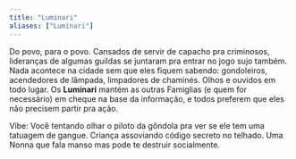 ```yaml
---
title: "Luminari"
aliases: ["Luminari"]
---
```



Do povo, para o povo. Cansados de servir de capacho pra criminosos, lideranças de algumas guildas se juntaram pra entrar no jogo sujo também. Nada acontece na cidade sem que eles fiquem sabendo: gondoleiros, acendedores de lâmpada, limpadores de chaminés. Olhos e ouvidos em todo lugar. Os **Luminari** mantém as outras Famiglias (e quem for necessário) em cheque na base da informação, e todos preferem que eles não precisem partir pra ação. 

Vibe: Você tentando olhar o piloto da gôndola pra ver se ele tem uma tatuagem de gangue. Criança assoviando código secreto no telhado. Uma Nonna que fala manso mas pode te destruir socialmente. 